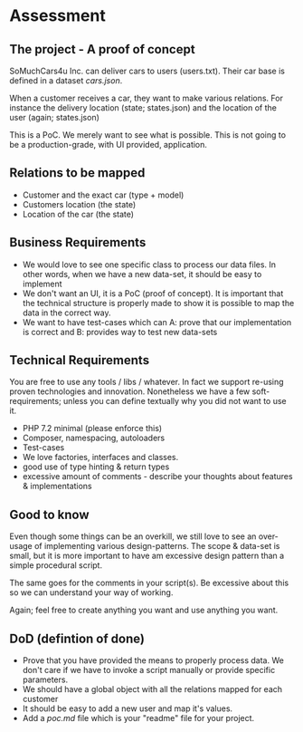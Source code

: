 # Assessment

## The project - A proof of concept

SoMuchCars4u Inc. can deliver cars to users (users.txt). Their car base is defined in a dataset *cars.json*. 

When a customer receives a car, they want to make various relations. For instance the delivery location (state; states.json) and the location of the user (again; states.json)

This is a PoC. We merely want to see what is possible. This is not going to be a production-grade, with UI provided, application. 

## Relations to be mapped  
- Customer and the exact car (type + model)
- Customers location (the state)
- Location of the car (the state)

## Business Requirements
- We would love to see one specific class to process our data files. In other words, when we have a new data-set, it should be easy to implement
- We don't want an UI, it is a PoC (proof of concept). It is important that the technical structure is properly made to show it is possible to map the data in the correct way.
- We want to have test-cases which can A: prove that our implementation is correct and B: provides way to test new data-sets

## Technical Requirements

You are free to use any tools / libs / whatever. In fact we support re-using proven technologies and innovation. Nonetheless we have a few soft-requirements; unless you can define textually why you did not want to use it. 

- PHP 7.2 minimal (please enforce this)
- Composer, namespacing, autoloaders
- Test-cases
- We love factories, interfaces and classes. 
- good use of type hinting & return types
- excessive amount of comments - describe your thoughts about features & implementations

## Good to know

Even though some things can be an overkill, we still love to see an over-usage of implementing various design-patterns. The scope & data-set is small, but it is more important to have am excessive design pattern than a simple procedural script. 

The same goes for the comments in your script(s). Be excessive about this so we can understand your way of working. 

Again; feel free to create anything you want and use anything you want.

## DoD (defintion of done)

- Prove that you have provided the means to properly process data. We don't care if we have to invoke a script manually or provide specific parameters. 
- We should have a global object with all the relations mapped for each customer
- It should be easy to add a new user and map it's values.
- Add a *poc.md* file which is your "readme" file for your project.
